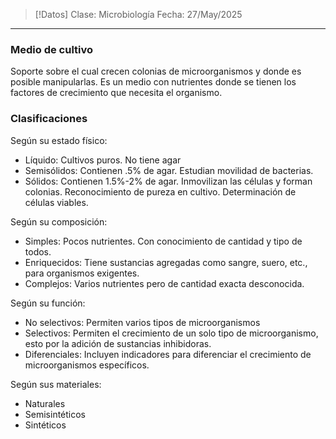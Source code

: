 >[!Datos]
>Clase: Microbiología
>Fecha: 27/May/2025

---
### Medio de cultivo
Soporte sobre el cual crecen colonias de microorganismos y donde es posible manipularlas. Es un medio con nutrientes donde se tienen los factores de crecimiento que necesita el organismo.
### Clasificaciones
Según su estado físico:
- Líquido: Cultivos puros. No tiene agar
- Semisólidos: Contienen .5% de agar. Estudian movilidad de bacterias.
- Sólidos: Contienen 1.5%-2% de agar. Inmovilizan las células y forman colonias. Reconocimiento de pureza en cultivo. Determinación de células viables.

Según su composición:
- Simples: Pocos nutrientes. Con conocimiento de cantidad y tipo de todos.
- Enriquecidos: Tiene sustancias agregadas como sangre, suero, etc., para organismos exigentes.
- Complejos: Varios nutrientes pero de cantidad exacta desconocida.

Según su función:
- No selectivos: Permiten varios tipos de microorganismos
- Selectivos: Permiten el crecimiento de un solo tipo de microorganismo, esto por la adición  de sustancias inhibidoras.
- Diferenciales: Incluyen indicadores para diferenciar el crecimiento de microorganismos específicos.

Según sus materiales:
- Naturales
- Semisintéticos
- Sintéticos